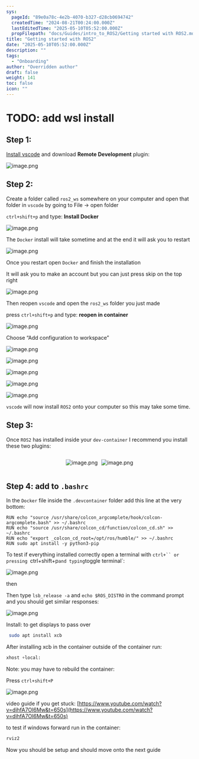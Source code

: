 ```yaml
---
sys:
  pageId: "89e0a78c-4e2b-4070-b327-d28cb0694742"
  createdTime: "2024-08-21T00:24:00.000Z"
  lastEditedTime: "2025-05-10T05:52:00.000Z"
  propFilepath: "docs/Guides/intro_to_ROS2/Getting started with ROS2.md"
title: "Getting started with ROS2"
date: "2025-05-10T05:52:00.000Z"
description: ""
tags:
  - "Onboarding"
author: "Overridden author"
draft: false
weight: 141
toc: false
icon: ""
---
```


# TODO: add wsl install

## Step 1:

[Install vscode](https://code.visualstudio.com/download) and download **Remote Development** plugin:

![image.png](https://prod-files-secure.s3.us-west-2.amazonaws.com/d518164a-d88e-44d1-a4ee-3adb3bd8bce0/efb52993-1881-4a40-b95e-6f020334f022/image.png?X-Amz-Algorithm=AWS4-HMAC-SHA256&X-Amz-Content-Sha256=UNSIGNED-PAYLOAD&X-Amz-Credential=ASIAZI2LB466VTLK7KWG%2F20250515%2Fus-west-2%2Fs3%2Faws4_request&X-Amz-Date=20250515T132144Z&X-Amz-Expires=3600&X-Amz-Security-Token=IQoJb3JpZ2luX2VjEHUaCXVzLXdlc3QtMiJGMEQCICrakxszs0fLYTtYTf%2BYRSk2RhGYHHvNO8QRatRNwitpAiAvoJDlGvodFSef%2F%2Bx4dlj2SRW8D%2BQUWr%2BMaF4Roaicbyr%2FAwguEAAaDDYzNzQyMzE4MzgwNSIM8%2FR3aI0rNlwUKBVsKtwDINs7S%2FvUfJqSr3JSZoKlpF77gnNbbJacP8dD6AScvSueiIeHDP0ZHn6rJ%2B0qKlOxrx92gFRA6Za0DSR2zgKf3RtWBjmZOPjFix8fD%2BLn%2FvYg2%2BUmHXx%2FABg%2BM%2FWtddNgU%2BWtCO%2BQqzvdsmPlBciT6hyoXJbHTHwXhwBWkMLNYXhvrtSnO9OsdEMK%2B%2FD3KEOM%2F1P5DTMpgeoYrPNpAKjQncSiCAKIQ27M7N%2BEZeXAp8HuRO%2BeL3nq6GlhtdlyxlCOYCGKXtSMar1Zw5RauLm2ETJVPDsYNi%2B7QxvYhPOhQ5%2BwK5qG6plUMWEWh3eqxKtgMtLGtoGXVUoHdxyzzmw11RlS%2F2oW2ZmBruwsdDJCmHJfi3ZFaz6HvKbbAxAgc5FMESEIWpSWbgW82BPzXpl%2BErSABCmX%2Bw2Hl31Tc1QsogGMTZC46AXBODd15537Ww4RODLcWgRY32%2F2A46XYpAu19awr53rtSzuvpGLesiTr978V3BVyXoSISJJtcLDIPAsPx3VEtflo058L6BfvAWcLr6KifQ8fVDN5jlahXLs5mr2Bug%2FcinH5GAwVU%2F7kYapwvmxfRuxPDnRozUruGk0i9wDSKZLoeZkHsCILBTBCbP%2BfWu8i3Q%2BP9GEoGwwobqXwQY6pgGDDim%2FEoFIg7kihuCANcs41GglRjy%2Fa0VnHJ0eZLANH%2FInOdVg8T1G9iHJJkuinQuX1j2xY%2Bt4I%2Fz0gyMQX8EBl4o25eAm6ZC7j3Epxh4QweHfI9d%2FwwA93ftRugRl9g8M%2BxxVnZDN0r4vU%2Fm1VvFbrBMZHP6Iw5HUWlDeMe%2FledzqXVRjrHUin%2B7o%2Bgr%2BeKX5jOkqUnPzJEys5cEWk89qzy8WH0qx&X-Amz-Signature=ce0f7c9c6dfe083ba0c715a73710133c377155459c67e47a1c55523fbcf70de2&X-Amz-SignedHeaders=host&x-id=GetObject)

## Step 2:

Create a folder called `ros2_ws` somewhere on your computer and open that folder in `vscode` by going to File → open folder 

`ctrl+shift+p` and type: **Install Docker**

![image.png](https://prod-files-secure.s3.us-west-2.amazonaws.com/d518164a-d88e-44d1-a4ee-3adb3bd8bce0/2269dc0e-1cd5-47ff-bceb-c04ad9b2eab0/image.png?X-Amz-Algorithm=AWS4-HMAC-SHA256&X-Amz-Content-Sha256=UNSIGNED-PAYLOAD&X-Amz-Credential=ASIAZI2LB466VTLK7KWG%2F20250515%2Fus-west-2%2Fs3%2Faws4_request&X-Amz-Date=20250515T132144Z&X-Amz-Expires=3600&X-Amz-Security-Token=IQoJb3JpZ2luX2VjEHUaCXVzLXdlc3QtMiJGMEQCICrakxszs0fLYTtYTf%2BYRSk2RhGYHHvNO8QRatRNwitpAiAvoJDlGvodFSef%2F%2Bx4dlj2SRW8D%2BQUWr%2BMaF4Roaicbyr%2FAwguEAAaDDYzNzQyMzE4MzgwNSIM8%2FR3aI0rNlwUKBVsKtwDINs7S%2FvUfJqSr3JSZoKlpF77gnNbbJacP8dD6AScvSueiIeHDP0ZHn6rJ%2B0qKlOxrx92gFRA6Za0DSR2zgKf3RtWBjmZOPjFix8fD%2BLn%2FvYg2%2BUmHXx%2FABg%2BM%2FWtddNgU%2BWtCO%2BQqzvdsmPlBciT6hyoXJbHTHwXhwBWkMLNYXhvrtSnO9OsdEMK%2B%2FD3KEOM%2F1P5DTMpgeoYrPNpAKjQncSiCAKIQ27M7N%2BEZeXAp8HuRO%2BeL3nq6GlhtdlyxlCOYCGKXtSMar1Zw5RauLm2ETJVPDsYNi%2B7QxvYhPOhQ5%2BwK5qG6plUMWEWh3eqxKtgMtLGtoGXVUoHdxyzzmw11RlS%2F2oW2ZmBruwsdDJCmHJfi3ZFaz6HvKbbAxAgc5FMESEIWpSWbgW82BPzXpl%2BErSABCmX%2Bw2Hl31Tc1QsogGMTZC46AXBODd15537Ww4RODLcWgRY32%2F2A46XYpAu19awr53rtSzuvpGLesiTr978V3BVyXoSISJJtcLDIPAsPx3VEtflo058L6BfvAWcLr6KifQ8fVDN5jlahXLs5mr2Bug%2FcinH5GAwVU%2F7kYapwvmxfRuxPDnRozUruGk0i9wDSKZLoeZkHsCILBTBCbP%2BfWu8i3Q%2BP9GEoGwwobqXwQY6pgGDDim%2FEoFIg7kihuCANcs41GglRjy%2Fa0VnHJ0eZLANH%2FInOdVg8T1G9iHJJkuinQuX1j2xY%2Bt4I%2Fz0gyMQX8EBl4o25eAm6ZC7j3Epxh4QweHfI9d%2FwwA93ftRugRl9g8M%2BxxVnZDN0r4vU%2Fm1VvFbrBMZHP6Iw5HUWlDeMe%2FledzqXVRjrHUin%2B7o%2Bgr%2BeKX5jOkqUnPzJEys5cEWk89qzy8WH0qx&X-Amz-Signature=c54a93ce46d364784da762f0da60012c531b83e4debe16d9635e39f81ffc36a4&X-Amz-SignedHeaders=host&x-id=GetObject)

The `Docker` install will take sometime and at the end it will ask you to restart

![image.png](https://prod-files-secure.s3.us-west-2.amazonaws.com/d518164a-d88e-44d1-a4ee-3adb3bd8bce0/ed233f78-be33-4b1f-b89c-9c346c0e961e/image.png?X-Amz-Algorithm=AWS4-HMAC-SHA256&X-Amz-Content-Sha256=UNSIGNED-PAYLOAD&X-Amz-Credential=ASIAZI2LB466VTLK7KWG%2F20250515%2Fus-west-2%2Fs3%2Faws4_request&X-Amz-Date=20250515T132144Z&X-Amz-Expires=3600&X-Amz-Security-Token=IQoJb3JpZ2luX2VjEHUaCXVzLXdlc3QtMiJGMEQCICrakxszs0fLYTtYTf%2BYRSk2RhGYHHvNO8QRatRNwitpAiAvoJDlGvodFSef%2F%2Bx4dlj2SRW8D%2BQUWr%2BMaF4Roaicbyr%2FAwguEAAaDDYzNzQyMzE4MzgwNSIM8%2FR3aI0rNlwUKBVsKtwDINs7S%2FvUfJqSr3JSZoKlpF77gnNbbJacP8dD6AScvSueiIeHDP0ZHn6rJ%2B0qKlOxrx92gFRA6Za0DSR2zgKf3RtWBjmZOPjFix8fD%2BLn%2FvYg2%2BUmHXx%2FABg%2BM%2FWtddNgU%2BWtCO%2BQqzvdsmPlBciT6hyoXJbHTHwXhwBWkMLNYXhvrtSnO9OsdEMK%2B%2FD3KEOM%2F1P5DTMpgeoYrPNpAKjQncSiCAKIQ27M7N%2BEZeXAp8HuRO%2BeL3nq6GlhtdlyxlCOYCGKXtSMar1Zw5RauLm2ETJVPDsYNi%2B7QxvYhPOhQ5%2BwK5qG6plUMWEWh3eqxKtgMtLGtoGXVUoHdxyzzmw11RlS%2F2oW2ZmBruwsdDJCmHJfi3ZFaz6HvKbbAxAgc5FMESEIWpSWbgW82BPzXpl%2BErSABCmX%2Bw2Hl31Tc1QsogGMTZC46AXBODd15537Ww4RODLcWgRY32%2F2A46XYpAu19awr53rtSzuvpGLesiTr978V3BVyXoSISJJtcLDIPAsPx3VEtflo058L6BfvAWcLr6KifQ8fVDN5jlahXLs5mr2Bug%2FcinH5GAwVU%2F7kYapwvmxfRuxPDnRozUruGk0i9wDSKZLoeZkHsCILBTBCbP%2BfWu8i3Q%2BP9GEoGwwobqXwQY6pgGDDim%2FEoFIg7kihuCANcs41GglRjy%2Fa0VnHJ0eZLANH%2FInOdVg8T1G9iHJJkuinQuX1j2xY%2Bt4I%2Fz0gyMQX8EBl4o25eAm6ZC7j3Epxh4QweHfI9d%2FwwA93ftRugRl9g8M%2BxxVnZDN0r4vU%2Fm1VvFbrBMZHP6Iw5HUWlDeMe%2FledzqXVRjrHUin%2B7o%2Bgr%2BeKX5jOkqUnPzJEys5cEWk89qzy8WH0qx&X-Amz-Signature=ecdadb34032eb0df456c6e6c164266e1c7d396712625bd8aa58d46e426dc0792&X-Amz-SignedHeaders=host&x-id=GetObject)

Once you restart open `Docker` and finish the installation

It will ask you to make an account but you can just press skip on the top right

![image.png](https://prod-files-secure.s3.us-west-2.amazonaws.com/d518164a-d88e-44d1-a4ee-3adb3bd8bce0/21010ad9-1659-4fd9-9f59-9932a09b2a3d/image.png?X-Amz-Algorithm=AWS4-HMAC-SHA256&X-Amz-Content-Sha256=UNSIGNED-PAYLOAD&X-Amz-Credential=ASIAZI2LB466VTLK7KWG%2F20250515%2Fus-west-2%2Fs3%2Faws4_request&X-Amz-Date=20250515T132144Z&X-Amz-Expires=3600&X-Amz-Security-Token=IQoJb3JpZ2luX2VjEHUaCXVzLXdlc3QtMiJGMEQCICrakxszs0fLYTtYTf%2BYRSk2RhGYHHvNO8QRatRNwitpAiAvoJDlGvodFSef%2F%2Bx4dlj2SRW8D%2BQUWr%2BMaF4Roaicbyr%2FAwguEAAaDDYzNzQyMzE4MzgwNSIM8%2FR3aI0rNlwUKBVsKtwDINs7S%2FvUfJqSr3JSZoKlpF77gnNbbJacP8dD6AScvSueiIeHDP0ZHn6rJ%2B0qKlOxrx92gFRA6Za0DSR2zgKf3RtWBjmZOPjFix8fD%2BLn%2FvYg2%2BUmHXx%2FABg%2BM%2FWtddNgU%2BWtCO%2BQqzvdsmPlBciT6hyoXJbHTHwXhwBWkMLNYXhvrtSnO9OsdEMK%2B%2FD3KEOM%2F1P5DTMpgeoYrPNpAKjQncSiCAKIQ27M7N%2BEZeXAp8HuRO%2BeL3nq6GlhtdlyxlCOYCGKXtSMar1Zw5RauLm2ETJVPDsYNi%2B7QxvYhPOhQ5%2BwK5qG6plUMWEWh3eqxKtgMtLGtoGXVUoHdxyzzmw11RlS%2F2oW2ZmBruwsdDJCmHJfi3ZFaz6HvKbbAxAgc5FMESEIWpSWbgW82BPzXpl%2BErSABCmX%2Bw2Hl31Tc1QsogGMTZC46AXBODd15537Ww4RODLcWgRY32%2F2A46XYpAu19awr53rtSzuvpGLesiTr978V3BVyXoSISJJtcLDIPAsPx3VEtflo058L6BfvAWcLr6KifQ8fVDN5jlahXLs5mr2Bug%2FcinH5GAwVU%2F7kYapwvmxfRuxPDnRozUruGk0i9wDSKZLoeZkHsCILBTBCbP%2BfWu8i3Q%2BP9GEoGwwobqXwQY6pgGDDim%2FEoFIg7kihuCANcs41GglRjy%2Fa0VnHJ0eZLANH%2FInOdVg8T1G9iHJJkuinQuX1j2xY%2Bt4I%2Fz0gyMQX8EBl4o25eAm6ZC7j3Epxh4QweHfI9d%2FwwA93ftRugRl9g8M%2BxxVnZDN0r4vU%2Fm1VvFbrBMZHP6Iw5HUWlDeMe%2FledzqXVRjrHUin%2B7o%2Bgr%2BeKX5jOkqUnPzJEys5cEWk89qzy8WH0qx&X-Amz-Signature=49cb63a47716e7c04611bfdf90568b00564a56dca463f6527228d54e04e784c4&X-Amz-SignedHeaders=host&x-id=GetObject)

Then reopen `vscode` and open the `ros2_ws` folder you just made

press `ctrl+shift+p` and type: **reopen in container**

![image.png](https://prod-files-secure.s3.us-west-2.amazonaws.com/d518164a-d88e-44d1-a4ee-3adb3bd8bce0/4e93b8c2-41ad-488c-8095-c74205196118/image.png?X-Amz-Algorithm=AWS4-HMAC-SHA256&X-Amz-Content-Sha256=UNSIGNED-PAYLOAD&X-Amz-Credential=ASIAZI2LB466VTLK7KWG%2F20250515%2Fus-west-2%2Fs3%2Faws4_request&X-Amz-Date=20250515T132144Z&X-Amz-Expires=3600&X-Amz-Security-Token=IQoJb3JpZ2luX2VjEHUaCXVzLXdlc3QtMiJGMEQCICrakxszs0fLYTtYTf%2BYRSk2RhGYHHvNO8QRatRNwitpAiAvoJDlGvodFSef%2F%2Bx4dlj2SRW8D%2BQUWr%2BMaF4Roaicbyr%2FAwguEAAaDDYzNzQyMzE4MzgwNSIM8%2FR3aI0rNlwUKBVsKtwDINs7S%2FvUfJqSr3JSZoKlpF77gnNbbJacP8dD6AScvSueiIeHDP0ZHn6rJ%2B0qKlOxrx92gFRA6Za0DSR2zgKf3RtWBjmZOPjFix8fD%2BLn%2FvYg2%2BUmHXx%2FABg%2BM%2FWtddNgU%2BWtCO%2BQqzvdsmPlBciT6hyoXJbHTHwXhwBWkMLNYXhvrtSnO9OsdEMK%2B%2FD3KEOM%2F1P5DTMpgeoYrPNpAKjQncSiCAKIQ27M7N%2BEZeXAp8HuRO%2BeL3nq6GlhtdlyxlCOYCGKXtSMar1Zw5RauLm2ETJVPDsYNi%2B7QxvYhPOhQ5%2BwK5qG6plUMWEWh3eqxKtgMtLGtoGXVUoHdxyzzmw11RlS%2F2oW2ZmBruwsdDJCmHJfi3ZFaz6HvKbbAxAgc5FMESEIWpSWbgW82BPzXpl%2BErSABCmX%2Bw2Hl31Tc1QsogGMTZC46AXBODd15537Ww4RODLcWgRY32%2F2A46XYpAu19awr53rtSzuvpGLesiTr978V3BVyXoSISJJtcLDIPAsPx3VEtflo058L6BfvAWcLr6KifQ8fVDN5jlahXLs5mr2Bug%2FcinH5GAwVU%2F7kYapwvmxfRuxPDnRozUruGk0i9wDSKZLoeZkHsCILBTBCbP%2BfWu8i3Q%2BP9GEoGwwobqXwQY6pgGDDim%2FEoFIg7kihuCANcs41GglRjy%2Fa0VnHJ0eZLANH%2FInOdVg8T1G9iHJJkuinQuX1j2xY%2Bt4I%2Fz0gyMQX8EBl4o25eAm6ZC7j3Epxh4QweHfI9d%2FwwA93ftRugRl9g8M%2BxxVnZDN0r4vU%2Fm1VvFbrBMZHP6Iw5HUWlDeMe%2FledzqXVRjrHUin%2B7o%2Bgr%2BeKX5jOkqUnPzJEys5cEWk89qzy8WH0qx&X-Amz-Signature=8fef4360f467543db991cb3267aaa390cdd40a1e57b3c938946b95778a8ec2cf&X-Amz-SignedHeaders=host&x-id=GetObject)

Choose “Add configuration to workspace”

![image.png](https://prod-files-secure.s3.us-west-2.amazonaws.com/d518164a-d88e-44d1-a4ee-3adb3bd8bce0/9560b282-5060-4989-ba37-97e7b2c22476/image.png?X-Amz-Algorithm=AWS4-HMAC-SHA256&X-Amz-Content-Sha256=UNSIGNED-PAYLOAD&X-Amz-Credential=ASIAZI2LB466VTLK7KWG%2F20250515%2Fus-west-2%2Fs3%2Faws4_request&X-Amz-Date=20250515T132144Z&X-Amz-Expires=3600&X-Amz-Security-Token=IQoJb3JpZ2luX2VjEHUaCXVzLXdlc3QtMiJGMEQCICrakxszs0fLYTtYTf%2BYRSk2RhGYHHvNO8QRatRNwitpAiAvoJDlGvodFSef%2F%2Bx4dlj2SRW8D%2BQUWr%2BMaF4Roaicbyr%2FAwguEAAaDDYzNzQyMzE4MzgwNSIM8%2FR3aI0rNlwUKBVsKtwDINs7S%2FvUfJqSr3JSZoKlpF77gnNbbJacP8dD6AScvSueiIeHDP0ZHn6rJ%2B0qKlOxrx92gFRA6Za0DSR2zgKf3RtWBjmZOPjFix8fD%2BLn%2FvYg2%2BUmHXx%2FABg%2BM%2FWtddNgU%2BWtCO%2BQqzvdsmPlBciT6hyoXJbHTHwXhwBWkMLNYXhvrtSnO9OsdEMK%2B%2FD3KEOM%2F1P5DTMpgeoYrPNpAKjQncSiCAKIQ27M7N%2BEZeXAp8HuRO%2BeL3nq6GlhtdlyxlCOYCGKXtSMar1Zw5RauLm2ETJVPDsYNi%2B7QxvYhPOhQ5%2BwK5qG6plUMWEWh3eqxKtgMtLGtoGXVUoHdxyzzmw11RlS%2F2oW2ZmBruwsdDJCmHJfi3ZFaz6HvKbbAxAgc5FMESEIWpSWbgW82BPzXpl%2BErSABCmX%2Bw2Hl31Tc1QsogGMTZC46AXBODd15537Ww4RODLcWgRY32%2F2A46XYpAu19awr53rtSzuvpGLesiTr978V3BVyXoSISJJtcLDIPAsPx3VEtflo058L6BfvAWcLr6KifQ8fVDN5jlahXLs5mr2Bug%2FcinH5GAwVU%2F7kYapwvmxfRuxPDnRozUruGk0i9wDSKZLoeZkHsCILBTBCbP%2BfWu8i3Q%2BP9GEoGwwobqXwQY6pgGDDim%2FEoFIg7kihuCANcs41GglRjy%2Fa0VnHJ0eZLANH%2FInOdVg8T1G9iHJJkuinQuX1j2xY%2Bt4I%2Fz0gyMQX8EBl4o25eAm6ZC7j3Epxh4QweHfI9d%2FwwA93ftRugRl9g8M%2BxxVnZDN0r4vU%2Fm1VvFbrBMZHP6Iw5HUWlDeMe%2FledzqXVRjrHUin%2B7o%2Bgr%2BeKX5jOkqUnPzJEys5cEWk89qzy8WH0qx&X-Amz-Signature=20db86b214e5c1a02c2e2baa6f200765cc1488359e2b664c93adf8800dc1ec37&X-Amz-SignedHeaders=host&x-id=GetObject)

![image.png](https://prod-files-secure.s3.us-west-2.amazonaws.com/d518164a-d88e-44d1-a4ee-3adb3bd8bce0/2ee63f81-886b-48e8-a553-dc6e5eac99e4/image.png?X-Amz-Algorithm=AWS4-HMAC-SHA256&X-Amz-Content-Sha256=UNSIGNED-PAYLOAD&X-Amz-Credential=ASIAZI2LB466VTLK7KWG%2F20250515%2Fus-west-2%2Fs3%2Faws4_request&X-Amz-Date=20250515T132144Z&X-Amz-Expires=3600&X-Amz-Security-Token=IQoJb3JpZ2luX2VjEHUaCXVzLXdlc3QtMiJGMEQCICrakxszs0fLYTtYTf%2BYRSk2RhGYHHvNO8QRatRNwitpAiAvoJDlGvodFSef%2F%2Bx4dlj2SRW8D%2BQUWr%2BMaF4Roaicbyr%2FAwguEAAaDDYzNzQyMzE4MzgwNSIM8%2FR3aI0rNlwUKBVsKtwDINs7S%2FvUfJqSr3JSZoKlpF77gnNbbJacP8dD6AScvSueiIeHDP0ZHn6rJ%2B0qKlOxrx92gFRA6Za0DSR2zgKf3RtWBjmZOPjFix8fD%2BLn%2FvYg2%2BUmHXx%2FABg%2BM%2FWtddNgU%2BWtCO%2BQqzvdsmPlBciT6hyoXJbHTHwXhwBWkMLNYXhvrtSnO9OsdEMK%2B%2FD3KEOM%2F1P5DTMpgeoYrPNpAKjQncSiCAKIQ27M7N%2BEZeXAp8HuRO%2BeL3nq6GlhtdlyxlCOYCGKXtSMar1Zw5RauLm2ETJVPDsYNi%2B7QxvYhPOhQ5%2BwK5qG6plUMWEWh3eqxKtgMtLGtoGXVUoHdxyzzmw11RlS%2F2oW2ZmBruwsdDJCmHJfi3ZFaz6HvKbbAxAgc5FMESEIWpSWbgW82BPzXpl%2BErSABCmX%2Bw2Hl31Tc1QsogGMTZC46AXBODd15537Ww4RODLcWgRY32%2F2A46XYpAu19awr53rtSzuvpGLesiTr978V3BVyXoSISJJtcLDIPAsPx3VEtflo058L6BfvAWcLr6KifQ8fVDN5jlahXLs5mr2Bug%2FcinH5GAwVU%2F7kYapwvmxfRuxPDnRozUruGk0i9wDSKZLoeZkHsCILBTBCbP%2BfWu8i3Q%2BP9GEoGwwobqXwQY6pgGDDim%2FEoFIg7kihuCANcs41GglRjy%2Fa0VnHJ0eZLANH%2FInOdVg8T1G9iHJJkuinQuX1j2xY%2Bt4I%2Fz0gyMQX8EBl4o25eAm6ZC7j3Epxh4QweHfI9d%2FwwA93ftRugRl9g8M%2BxxVnZDN0r4vU%2Fm1VvFbrBMZHP6Iw5HUWlDeMe%2FledzqXVRjrHUin%2B7o%2Bgr%2BeKX5jOkqUnPzJEys5cEWk89qzy8WH0qx&X-Amz-Signature=d4cb9c51f2c36e7bf0bd446a3b0ebfa38463009ac642cf99455e389a754c81ff&X-Amz-SignedHeaders=host&x-id=GetObject)

![image.png](https://prod-files-secure.s3.us-west-2.amazonaws.com/d518164a-d88e-44d1-a4ee-3adb3bd8bce0/ae1580b2-b048-407e-aed9-b584224a7a04/image.png?X-Amz-Algorithm=AWS4-HMAC-SHA256&X-Amz-Content-Sha256=UNSIGNED-PAYLOAD&X-Amz-Credential=ASIAZI2LB466VTLK7KWG%2F20250515%2Fus-west-2%2Fs3%2Faws4_request&X-Amz-Date=20250515T132144Z&X-Amz-Expires=3600&X-Amz-Security-Token=IQoJb3JpZ2luX2VjEHUaCXVzLXdlc3QtMiJGMEQCICrakxszs0fLYTtYTf%2BYRSk2RhGYHHvNO8QRatRNwitpAiAvoJDlGvodFSef%2F%2Bx4dlj2SRW8D%2BQUWr%2BMaF4Roaicbyr%2FAwguEAAaDDYzNzQyMzE4MzgwNSIM8%2FR3aI0rNlwUKBVsKtwDINs7S%2FvUfJqSr3JSZoKlpF77gnNbbJacP8dD6AScvSueiIeHDP0ZHn6rJ%2B0qKlOxrx92gFRA6Za0DSR2zgKf3RtWBjmZOPjFix8fD%2BLn%2FvYg2%2BUmHXx%2FABg%2BM%2FWtddNgU%2BWtCO%2BQqzvdsmPlBciT6hyoXJbHTHwXhwBWkMLNYXhvrtSnO9OsdEMK%2B%2FD3KEOM%2F1P5DTMpgeoYrPNpAKjQncSiCAKIQ27M7N%2BEZeXAp8HuRO%2BeL3nq6GlhtdlyxlCOYCGKXtSMar1Zw5RauLm2ETJVPDsYNi%2B7QxvYhPOhQ5%2BwK5qG6plUMWEWh3eqxKtgMtLGtoGXVUoHdxyzzmw11RlS%2F2oW2ZmBruwsdDJCmHJfi3ZFaz6HvKbbAxAgc5FMESEIWpSWbgW82BPzXpl%2BErSABCmX%2Bw2Hl31Tc1QsogGMTZC46AXBODd15537Ww4RODLcWgRY32%2F2A46XYpAu19awr53rtSzuvpGLesiTr978V3BVyXoSISJJtcLDIPAsPx3VEtflo058L6BfvAWcLr6KifQ8fVDN5jlahXLs5mr2Bug%2FcinH5GAwVU%2F7kYapwvmxfRuxPDnRozUruGk0i9wDSKZLoeZkHsCILBTBCbP%2BfWu8i3Q%2BP9GEoGwwobqXwQY6pgGDDim%2FEoFIg7kihuCANcs41GglRjy%2Fa0VnHJ0eZLANH%2FInOdVg8T1G9iHJJkuinQuX1j2xY%2Bt4I%2Fz0gyMQX8EBl4o25eAm6ZC7j3Epxh4QweHfI9d%2FwwA93ftRugRl9g8M%2BxxVnZDN0r4vU%2Fm1VvFbrBMZHP6Iw5HUWlDeMe%2FledzqXVRjrHUin%2B7o%2Bgr%2BeKX5jOkqUnPzJEys5cEWk89qzy8WH0qx&X-Amz-Signature=674e58cba86ffe69813f7e8a7fe0bc338dbbc76f48674e109e8360dd34be296f&X-Amz-SignedHeaders=host&x-id=GetObject)

![image.png](https://prod-files-secure.s3.us-west-2.amazonaws.com/d518164a-d88e-44d1-a4ee-3adb3bd8bce0/53255b28-f75e-430f-b9e3-c0ac8577e42b/image.png?X-Amz-Algorithm=AWS4-HMAC-SHA256&X-Amz-Content-Sha256=UNSIGNED-PAYLOAD&X-Amz-Credential=ASIAZI2LB466VTLK7KWG%2F20250515%2Fus-west-2%2Fs3%2Faws4_request&X-Amz-Date=20250515T132144Z&X-Amz-Expires=3600&X-Amz-Security-Token=IQoJb3JpZ2luX2VjEHUaCXVzLXdlc3QtMiJGMEQCICrakxszs0fLYTtYTf%2BYRSk2RhGYHHvNO8QRatRNwitpAiAvoJDlGvodFSef%2F%2Bx4dlj2SRW8D%2BQUWr%2BMaF4Roaicbyr%2FAwguEAAaDDYzNzQyMzE4MzgwNSIM8%2FR3aI0rNlwUKBVsKtwDINs7S%2FvUfJqSr3JSZoKlpF77gnNbbJacP8dD6AScvSueiIeHDP0ZHn6rJ%2B0qKlOxrx92gFRA6Za0DSR2zgKf3RtWBjmZOPjFix8fD%2BLn%2FvYg2%2BUmHXx%2FABg%2BM%2FWtddNgU%2BWtCO%2BQqzvdsmPlBciT6hyoXJbHTHwXhwBWkMLNYXhvrtSnO9OsdEMK%2B%2FD3KEOM%2F1P5DTMpgeoYrPNpAKjQncSiCAKIQ27M7N%2BEZeXAp8HuRO%2BeL3nq6GlhtdlyxlCOYCGKXtSMar1Zw5RauLm2ETJVPDsYNi%2B7QxvYhPOhQ5%2BwK5qG6plUMWEWh3eqxKtgMtLGtoGXVUoHdxyzzmw11RlS%2F2oW2ZmBruwsdDJCmHJfi3ZFaz6HvKbbAxAgc5FMESEIWpSWbgW82BPzXpl%2BErSABCmX%2Bw2Hl31Tc1QsogGMTZC46AXBODd15537Ww4RODLcWgRY32%2F2A46XYpAu19awr53rtSzuvpGLesiTr978V3BVyXoSISJJtcLDIPAsPx3VEtflo058L6BfvAWcLr6KifQ8fVDN5jlahXLs5mr2Bug%2FcinH5GAwVU%2F7kYapwvmxfRuxPDnRozUruGk0i9wDSKZLoeZkHsCILBTBCbP%2BfWu8i3Q%2BP9GEoGwwobqXwQY6pgGDDim%2FEoFIg7kihuCANcs41GglRjy%2Fa0VnHJ0eZLANH%2FInOdVg8T1G9iHJJkuinQuX1j2xY%2Bt4I%2Fz0gyMQX8EBl4o25eAm6ZC7j3Epxh4QweHfI9d%2FwwA93ftRugRl9g8M%2BxxVnZDN0r4vU%2Fm1VvFbrBMZHP6Iw5HUWlDeMe%2FledzqXVRjrHUin%2B7o%2Bgr%2BeKX5jOkqUnPzJEys5cEWk89qzy8WH0qx&X-Amz-Signature=c0e4a340274ef52f1bfc1b8d6d07463547c426559900b6797873c0ca393513a7&X-Amz-SignedHeaders=host&x-id=GetObject)

![image.png](https://prod-files-secure.s3.us-west-2.amazonaws.com/d518164a-d88e-44d1-a4ee-3adb3bd8bce0/7c562767-5af9-4ffb-97d1-327bcdf4ee00/image.png?X-Amz-Algorithm=AWS4-HMAC-SHA256&X-Amz-Content-Sha256=UNSIGNED-PAYLOAD&X-Amz-Credential=ASIAZI2LB466VTLK7KWG%2F20250515%2Fus-west-2%2Fs3%2Faws4_request&X-Amz-Date=20250515T132145Z&X-Amz-Expires=3600&X-Amz-Security-Token=IQoJb3JpZ2luX2VjEHUaCXVzLXdlc3QtMiJGMEQCICrakxszs0fLYTtYTf%2BYRSk2RhGYHHvNO8QRatRNwitpAiAvoJDlGvodFSef%2F%2Bx4dlj2SRW8D%2BQUWr%2BMaF4Roaicbyr%2FAwguEAAaDDYzNzQyMzE4MzgwNSIM8%2FR3aI0rNlwUKBVsKtwDINs7S%2FvUfJqSr3JSZoKlpF77gnNbbJacP8dD6AScvSueiIeHDP0ZHn6rJ%2B0qKlOxrx92gFRA6Za0DSR2zgKf3RtWBjmZOPjFix8fD%2BLn%2FvYg2%2BUmHXx%2FABg%2BM%2FWtddNgU%2BWtCO%2BQqzvdsmPlBciT6hyoXJbHTHwXhwBWkMLNYXhvrtSnO9OsdEMK%2B%2FD3KEOM%2F1P5DTMpgeoYrPNpAKjQncSiCAKIQ27M7N%2BEZeXAp8HuRO%2BeL3nq6GlhtdlyxlCOYCGKXtSMar1Zw5RauLm2ETJVPDsYNi%2B7QxvYhPOhQ5%2BwK5qG6plUMWEWh3eqxKtgMtLGtoGXVUoHdxyzzmw11RlS%2F2oW2ZmBruwsdDJCmHJfi3ZFaz6HvKbbAxAgc5FMESEIWpSWbgW82BPzXpl%2BErSABCmX%2Bw2Hl31Tc1QsogGMTZC46AXBODd15537Ww4RODLcWgRY32%2F2A46XYpAu19awr53rtSzuvpGLesiTr978V3BVyXoSISJJtcLDIPAsPx3VEtflo058L6BfvAWcLr6KifQ8fVDN5jlahXLs5mr2Bug%2FcinH5GAwVU%2F7kYapwvmxfRuxPDnRozUruGk0i9wDSKZLoeZkHsCILBTBCbP%2BfWu8i3Q%2BP9GEoGwwobqXwQY6pgGDDim%2FEoFIg7kihuCANcs41GglRjy%2Fa0VnHJ0eZLANH%2FInOdVg8T1G9iHJJkuinQuX1j2xY%2Bt4I%2Fz0gyMQX8EBl4o25eAm6ZC7j3Epxh4QweHfI9d%2FwwA93ftRugRl9g8M%2BxxVnZDN0r4vU%2Fm1VvFbrBMZHP6Iw5HUWlDeMe%2FledzqXVRjrHUin%2B7o%2Bgr%2BeKX5jOkqUnPzJEys5cEWk89qzy8WH0qx&X-Amz-Signature=9f18fca33a241b23f35effcaea6106f0d7ade2ff92fae5354557b86f3f058040&X-Amz-SignedHeaders=host&x-id=GetObject)

`vscode` will now install `ROS2` onto your computer so this may take some time.

## Step 3:

Once `ROS2` has installed inside your `dev-container` I recommend you install these two plugins:

<div style="display: flex;flex-direction: row; column-gap:10px; max-width: 630px;justify-content: center;">
<div>

![image.png](https://prod-files-secure.s3.us-west-2.amazonaws.com/d518164a-d88e-44d1-a4ee-3adb3bd8bce0/3fc3d550-5a54-4ba1-ba6b-faa01cdb7369/image.png?X-Amz-Algorithm=AWS4-HMAC-SHA256&X-Amz-Content-Sha256=UNSIGNED-PAYLOAD&X-Amz-Credential=ASIAZI2LB4667HYEAW6H%2F20250515%2Fus-west-2%2Fs3%2Faws4_request&X-Amz-Date=20250515T132151Z&X-Amz-Expires=3600&X-Amz-Security-Token=IQoJb3JpZ2luX2VjEHUaCXVzLXdlc3QtMiJHMEUCIQCFSGy%2FCmuM%2BIUaSQeBO7CLiMqbgl5%2FNXBoeuvS8NjcwgIgGWyM3%2Fvlz4qNcJQAw1XEDIV%2BDi7MP9bDW3t2mbOvxv0q%2FwMILRAAGgw2Mzc0MjMxODM4MDUiDE9Xdkfqw9APrKgSlyrcA37o8nnacawFwFyveD4m8YNVzJw9g5eSmzXc1dFsOF9PwONtL9dM3nDzM9Pybvg1rYgLQ8R17LccMx5XQPkNscaRh2Ft0I0ufQJzQ6osfn7C7uvJREtqcQKpIVeWJRLf0NaGKwZMW782gwaP2Kqy1Ohb%2BzZMvjCDUoEGTPrUzPRulSXvsW8g%2FFhUQcwUw7A8%2BqasCGyx8e52%2BHM5qEJnS5zwZ%2BJdAStgvHtcuWkqL77hD%2F6Kqi5dzHaBAsZ0%2B5vNaVV%2BTVjpWHHIrzxVeSQVuIDS%2FMG%2BjDUuOVo9SO0%2Fk4jXivx4HLMImXdcCbe%2FQ%2Fr2KHDih4jHoH1MnDYX1rRQ9VMP8k2ym%2FGXVtAEnA4pDdZ9DV%2BJI6DX7adnnLFR0rq91hxqdJLu9FELQaGYDgz2TbY91oUPWvw9kFKzeQTNVt441icNEIjhiMLCas3z%2BNJFAovIip7yOTR9DEsy3FpfO2nwCfxffOj%2FBsKdqae2nkaI5ob%2Fwq0Ex4XvvW%2F2XvFBrV6pcYl4mpDAuPdgXzpeq93AcrHh39xN6DNoRVPdBQq1Okpf1Nu7ssgGYxCdIqBmwGsjIQ%2FiPCUBQolcK6GKMwPJxPnwQKLoW7gEQ6qQVC2tNtXC4%2FYfrxkgz0qiMJu6l8EGOqUBU7h4JvZgSclNp%2BMPzmp%2FK0abz5qjvFL%2BbF89zpuoQhxsl0vCDvPQCgf6LFKGw4zWSfPjTbMeSdhJJWHw0sCxomgOvIaJGRo8FDD3raMUGebfB0reDX5I%2BzoNeRynOmtaVU4i5yMBkMulot4xuaOljUWFezqqwkBuNkAbEaop1Lczt0JK9%2BMjrn98wrGQ%2FGAuzoMHR%2BSUBFwK0sRk91cxVTOE77Lp&X-Amz-Signature=5a9becd66ace19148bdcc57a8175e70934c805ffd8eea2aa2b2e649015e21faa&X-Amz-SignedHeaders=host&x-id=GetObject)

</div>
<div>

![image.png](https://prod-files-secure.s3.us-west-2.amazonaws.com/d518164a-d88e-44d1-a4ee-3adb3bd8bce0/d994cc66-13c2-4093-a5a3-f84cf4601a82/image.png?X-Amz-Algorithm=AWS4-HMAC-SHA256&X-Amz-Content-Sha256=UNSIGNED-PAYLOAD&X-Amz-Credential=ASIAZI2LB466XQ5GORZX%2F20250515%2Fus-west-2%2Fs3%2Faws4_request&X-Amz-Date=20250515T132152Z&X-Amz-Expires=3600&X-Amz-Security-Token=IQoJb3JpZ2luX2VjEHUaCXVzLXdlc3QtMiJHMEUCIQD1Q0r2I9hRwjj9tyNNy4WiPwQxnftXUZrCJh4BAGQEuQIgbSXkF9czjD8hyZfgOldBHymBva95ET1XmGcaBuRYBZIq%2FwMILRAAGgw2Mzc0MjMxODM4MDUiDI5bdt4eqGLfrIXJSCrcAz4Yp5Ya7SILjqCAYmT6OgmBfl112%2BHe1SfmVXNeB21n%2FEROToEgIsHJTt3YKE83q6d9SgEmVqfcORKvsQ69Wd2cSwT9b1BSn3pZ%2Be1lX%2BxRHUne5zPKuVTDfIuuVkvKOLpmqo3dg5U3y2PekXtv3%2BJaGJ7qOP7%2FqHg2JUZOsQ0TEfhNStZOt2KHBfYx8PKSi3x8yBOAopkxuGYkWeOS1qBZi19g4lIg%2FExa7dRkg85VsBcD0Ja6x%2BMvH9NpRGjfWjFG2p3w9QbxmtLgt2zWxZbWXCArXLDXnRm7t5RcFJG47iXi38sUxGr1a8%2Fkeo%2F%2FDzq09F0UswSesgTz6vTyVCrL70uLYBCoAzhRt7n0smodvbNyxTJwKvhOivuTM1omkV0E1Wpm7GIjcOrwQni3VRwpSacXL%2FtUDxW1q0ToW3tcFbfM15QJblC4CwNkGwWEQX%2BrVOF%2BQ3d3ZG3OXwr%2F%2B4BQCWGy5yKeoRE%2BtvLX8uQd3nnWaBiiZWAt7wvdpjDvcGIXlTRDCCVk%2Bn4XOBsbCg3vucZ%2BCtO7m8UTmi8IENwb%2BLvk8YIxAINofyVAV8G1saIg%2B8r0ezCSR%2Ba7TzxIqRU5wFC4J67yG6vZ6d382QlgPWA0R8kwdfelHKm%2BMOa5l8EGOqUBkD0oEUYQ7MgtR4ukzTuLIekHLrGh1qMSsLnF9BvCUfdfFfdnotodTU3EVe01e5VbGCuLvvgA%2BNpWK6w0oLNyYwPdzomvKs4026SObuYfSYx7SnDFBTRJtZ%2F1JgKLl3WQkGgFNfCGj4MQhkN53vIbGmHJ2%2BVZpQ4NMuk36w88rR4TPImhXCmjFmvAVUfaP1pE%2FRN2z5gsn0L7tTEKGcXbOW3I5%2Fib&X-Amz-Signature=3413ed875498df07829ad3da3bde762e34bb7fd739389a21f81249c557ae0cf8&X-Amz-SignedHeaders=host&x-id=GetObject)

</div>
</div>

## Step 4: add to `.bashrc`

In the `Docker` file inside the `.devcontainer` folder add this line at the very bottom: 

```docker
RUN echo "source /usr/share/colcon_argcomplete/hook/colcon-argcomplete.bash" >> ~/.bashrc
RUN echo "source /usr/share/colcon_cd/function/colcon_cd.sh" >> ~/.bashrc
RUN echo "export _colcon_cd_root=/opt/ros/humble/" >> ~/.bashrc
RUN sudo apt install -y python3-pip 
```

To test if everything installed correctly open a terminal with `ctrl+`` or pressing `ctrl+shift+p` and typing `toggle terminal`:

![image.png](https://prod-files-secure.s3.us-west-2.amazonaws.com/d518164a-d88e-44d1-a4ee-3adb3bd8bce0/6a4943d8-b04e-4c02-9a58-775f3384d1a5/image.png?X-Amz-Algorithm=AWS4-HMAC-SHA256&X-Amz-Content-Sha256=UNSIGNED-PAYLOAD&X-Amz-Credential=ASIAZI2LB466VTLK7KWG%2F20250515%2Fus-west-2%2Fs3%2Faws4_request&X-Amz-Date=20250515T132144Z&X-Amz-Expires=3600&X-Amz-Security-Token=IQoJb3JpZ2luX2VjEHUaCXVzLXdlc3QtMiJGMEQCICrakxszs0fLYTtYTf%2BYRSk2RhGYHHvNO8QRatRNwitpAiAvoJDlGvodFSef%2F%2Bx4dlj2SRW8D%2BQUWr%2BMaF4Roaicbyr%2FAwguEAAaDDYzNzQyMzE4MzgwNSIM8%2FR3aI0rNlwUKBVsKtwDINs7S%2FvUfJqSr3JSZoKlpF77gnNbbJacP8dD6AScvSueiIeHDP0ZHn6rJ%2B0qKlOxrx92gFRA6Za0DSR2zgKf3RtWBjmZOPjFix8fD%2BLn%2FvYg2%2BUmHXx%2FABg%2BM%2FWtddNgU%2BWtCO%2BQqzvdsmPlBciT6hyoXJbHTHwXhwBWkMLNYXhvrtSnO9OsdEMK%2B%2FD3KEOM%2F1P5DTMpgeoYrPNpAKjQncSiCAKIQ27M7N%2BEZeXAp8HuRO%2BeL3nq6GlhtdlyxlCOYCGKXtSMar1Zw5RauLm2ETJVPDsYNi%2B7QxvYhPOhQ5%2BwK5qG6plUMWEWh3eqxKtgMtLGtoGXVUoHdxyzzmw11RlS%2F2oW2ZmBruwsdDJCmHJfi3ZFaz6HvKbbAxAgc5FMESEIWpSWbgW82BPzXpl%2BErSABCmX%2Bw2Hl31Tc1QsogGMTZC46AXBODd15537Ww4RODLcWgRY32%2F2A46XYpAu19awr53rtSzuvpGLesiTr978V3BVyXoSISJJtcLDIPAsPx3VEtflo058L6BfvAWcLr6KifQ8fVDN5jlahXLs5mr2Bug%2FcinH5GAwVU%2F7kYapwvmxfRuxPDnRozUruGk0i9wDSKZLoeZkHsCILBTBCbP%2BfWu8i3Q%2BP9GEoGwwobqXwQY6pgGDDim%2FEoFIg7kihuCANcs41GglRjy%2Fa0VnHJ0eZLANH%2FInOdVg8T1G9iHJJkuinQuX1j2xY%2Bt4I%2Fz0gyMQX8EBl4o25eAm6ZC7j3Epxh4QweHfI9d%2FwwA93ftRugRl9g8M%2BxxVnZDN0r4vU%2Fm1VvFbrBMZHP6Iw5HUWlDeMe%2FledzqXVRjrHUin%2B7o%2Bgr%2BeKX5jOkqUnPzJEys5cEWk89qzy8WH0qx&X-Amz-Signature=6104bb8656f59bb87b7add88a69bd6a647f74f540e7779303ed4eabde1fa5746&X-Amz-SignedHeaders=host&x-id=GetObject)

then 

Then type `lsb_release -a` and `echo $ROS_DISTRO` in the command prompt and you should get similar responses:

![image.png](https://prod-files-secure.s3.us-west-2.amazonaws.com/d518164a-d88e-44d1-a4ee-3adb3bd8bce0/3e635dec-a805-4e85-8b9e-d000e5b71a4e/image.png?X-Amz-Algorithm=AWS4-HMAC-SHA256&X-Amz-Content-Sha256=UNSIGNED-PAYLOAD&X-Amz-Credential=ASIAZI2LB466VTLK7KWG%2F20250515%2Fus-west-2%2Fs3%2Faws4_request&X-Amz-Date=20250515T132145Z&X-Amz-Expires=3600&X-Amz-Security-Token=IQoJb3JpZ2luX2VjEHUaCXVzLXdlc3QtMiJGMEQCICrakxszs0fLYTtYTf%2BYRSk2RhGYHHvNO8QRatRNwitpAiAvoJDlGvodFSef%2F%2Bx4dlj2SRW8D%2BQUWr%2BMaF4Roaicbyr%2FAwguEAAaDDYzNzQyMzE4MzgwNSIM8%2FR3aI0rNlwUKBVsKtwDINs7S%2FvUfJqSr3JSZoKlpF77gnNbbJacP8dD6AScvSueiIeHDP0ZHn6rJ%2B0qKlOxrx92gFRA6Za0DSR2zgKf3RtWBjmZOPjFix8fD%2BLn%2FvYg2%2BUmHXx%2FABg%2BM%2FWtddNgU%2BWtCO%2BQqzvdsmPlBciT6hyoXJbHTHwXhwBWkMLNYXhvrtSnO9OsdEMK%2B%2FD3KEOM%2F1P5DTMpgeoYrPNpAKjQncSiCAKIQ27M7N%2BEZeXAp8HuRO%2BeL3nq6GlhtdlyxlCOYCGKXtSMar1Zw5RauLm2ETJVPDsYNi%2B7QxvYhPOhQ5%2BwK5qG6plUMWEWh3eqxKtgMtLGtoGXVUoHdxyzzmw11RlS%2F2oW2ZmBruwsdDJCmHJfi3ZFaz6HvKbbAxAgc5FMESEIWpSWbgW82BPzXpl%2BErSABCmX%2Bw2Hl31Tc1QsogGMTZC46AXBODd15537Ww4RODLcWgRY32%2F2A46XYpAu19awr53rtSzuvpGLesiTr978V3BVyXoSISJJtcLDIPAsPx3VEtflo058L6BfvAWcLr6KifQ8fVDN5jlahXLs5mr2Bug%2FcinH5GAwVU%2F7kYapwvmxfRuxPDnRozUruGk0i9wDSKZLoeZkHsCILBTBCbP%2BfWu8i3Q%2BP9GEoGwwobqXwQY6pgGDDim%2FEoFIg7kihuCANcs41GglRjy%2Fa0VnHJ0eZLANH%2FInOdVg8T1G9iHJJkuinQuX1j2xY%2Bt4I%2Fz0gyMQX8EBl4o25eAm6ZC7j3Epxh4QweHfI9d%2FwwA93ftRugRl9g8M%2BxxVnZDN0r4vU%2Fm1VvFbrBMZHP6Iw5HUWlDeMe%2FledzqXVRjrHUin%2B7o%2Bgr%2BeKX5jOkqUnPzJEys5cEWk89qzy8WH0qx&X-Amz-Signature=bc7786f99d0c244a6017b4152b83121ecb637fd32beaf4c59973cbf0da124195&X-Amz-SignedHeaders=host&x-id=GetObject)

Install:  to get displays to pass over

```bash
 sudo apt install xcb
```

After installing xcb in the container outside of the container run:

```python
xhost +local:
```

Note: you may have to rebuild the container:

Press `ctrl+shift+P`

![image.png](https://prod-files-secure.s3.us-west-2.amazonaws.com/d518164a-d88e-44d1-a4ee-3adb3bd8bce0/6c2be660-2618-4c38-9c26-53554f7a0b7b/image.png?X-Amz-Algorithm=AWS4-HMAC-SHA256&X-Amz-Content-Sha256=UNSIGNED-PAYLOAD&X-Amz-Credential=ASIAZI2LB466VTLK7KWG%2F20250515%2Fus-west-2%2Fs3%2Faws4_request&X-Amz-Date=20250515T132145Z&X-Amz-Expires=3600&X-Amz-Security-Token=IQoJb3JpZ2luX2VjEHUaCXVzLXdlc3QtMiJGMEQCICrakxszs0fLYTtYTf%2BYRSk2RhGYHHvNO8QRatRNwitpAiAvoJDlGvodFSef%2F%2Bx4dlj2SRW8D%2BQUWr%2BMaF4Roaicbyr%2FAwguEAAaDDYzNzQyMzE4MzgwNSIM8%2FR3aI0rNlwUKBVsKtwDINs7S%2FvUfJqSr3JSZoKlpF77gnNbbJacP8dD6AScvSueiIeHDP0ZHn6rJ%2B0qKlOxrx92gFRA6Za0DSR2zgKf3RtWBjmZOPjFix8fD%2BLn%2FvYg2%2BUmHXx%2FABg%2BM%2FWtddNgU%2BWtCO%2BQqzvdsmPlBciT6hyoXJbHTHwXhwBWkMLNYXhvrtSnO9OsdEMK%2B%2FD3KEOM%2F1P5DTMpgeoYrPNpAKjQncSiCAKIQ27M7N%2BEZeXAp8HuRO%2BeL3nq6GlhtdlyxlCOYCGKXtSMar1Zw5RauLm2ETJVPDsYNi%2B7QxvYhPOhQ5%2BwK5qG6plUMWEWh3eqxKtgMtLGtoGXVUoHdxyzzmw11RlS%2F2oW2ZmBruwsdDJCmHJfi3ZFaz6HvKbbAxAgc5FMESEIWpSWbgW82BPzXpl%2BErSABCmX%2Bw2Hl31Tc1QsogGMTZC46AXBODd15537Ww4RODLcWgRY32%2F2A46XYpAu19awr53rtSzuvpGLesiTr978V3BVyXoSISJJtcLDIPAsPx3VEtflo058L6BfvAWcLr6KifQ8fVDN5jlahXLs5mr2Bug%2FcinH5GAwVU%2F7kYapwvmxfRuxPDnRozUruGk0i9wDSKZLoeZkHsCILBTBCbP%2BfWu8i3Q%2BP9GEoGwwobqXwQY6pgGDDim%2FEoFIg7kihuCANcs41GglRjy%2Fa0VnHJ0eZLANH%2FInOdVg8T1G9iHJJkuinQuX1j2xY%2Bt4I%2Fz0gyMQX8EBl4o25eAm6ZC7j3Epxh4QweHfI9d%2FwwA93ftRugRl9g8M%2BxxVnZDN0r4vU%2Fm1VvFbrBMZHP6Iw5HUWlDeMe%2FledzqXVRjrHUin%2B7o%2Bgr%2BeKX5jOkqUnPzJEys5cEWk89qzy8WH0qx&X-Amz-Signature=bafb2dac39ec0b886f191e095a310c3a08a47bdfbccafb0a507f1ee259ea51a2&X-Amz-SignedHeaders=host&x-id=GetObject)

video guide if you get stuck: [https://www.youtube.com/watch?v=dihfA7Ol6Mw&t=650s](https://www.youtube.com/watch?v=dihfA7Ol6Mw&t=650s)

to test if windows forward run in the container:

```bash
rviz2
```

Now you should be setup and should move onto the next guide 
